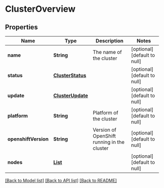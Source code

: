 # ClusterOverview

## Properties

| Name                 | Type                                  | Description                                 | Notes                        |
| -------------------- | ------------------------------------- | ------------------------------------------- | ---------------------------- |
| **name**             | **String**                            | The name of the cluster                     | [optional] [default to null] |
| **status**           | [**ClusterStatus**](ClusterStatus.md) |                                             | [optional] [default to null] |
| **update**           | [**ClusterUpdate**](ClusterUpdate.md) |                                             | [optional] [default to null] |
| **platform**         | **String**                            | Platform of the cluster                     | [optional] [default to null] |
| **openshiftVersion** | **String**                            | Version of OpenShift running in the cluster | [optional] [default to null] |
| **nodes**            | [**List**](ClusterNodesStatus.md)     |                                             | [optional] [default to null] |

[[Back to Model list]](../README.md#documentation-for-models) [[Back to API list]](../README.md#documentation-for-api-endpoints) [[Back to README]](../README.md)
